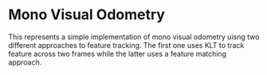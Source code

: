 # Mono Visual Odometry
This represents a simple implementation of mono visual odometry uisng two different approaches to feature tracking. The first one uses KLT to track feature across two frames while the latter uses a feature matching approach.